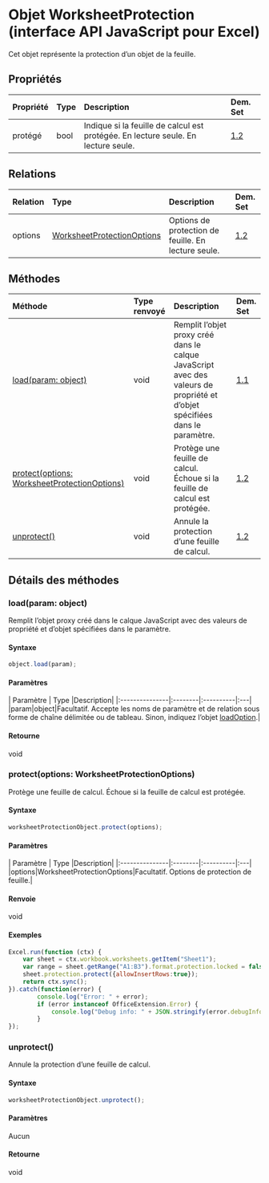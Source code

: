 # <a name="worksheetprotection-object-javascript-api-for-excel"></a>Objet WorksheetProtection (interface API JavaScript pour Excel)

Cet objet représente la protection d’un objet de la feuille.

## <a name="properties"></a>Propriétés

| Propriété     | Type   |Description| Dem. Set|
|:---------------|:--------|:----------|:----|
|protégé|bool|Indique si la feuille de calcul est protégée. En lecture seule. En lecture seule.|[1.2](../requirement-sets/excel-api-requirement-sets.md)|

## <a name="relationships"></a>Relations
| Relation | Type   |Description| Dem. Set|
|:---------------|:--------|:----------|:----|
|options|[WorksheetProtectionOptions](worksheetprotectionoptions.md)|Options de protection de feuille. En lecture seule.|[1.2](../requirement-sets/excel-api-requirement-sets.md)|

## <a name="methods"></a>Méthodes

| Méthode           | Type renvoyé    |Description| Dem. Set|
|:---------------|:--------|:----------|:----|
|[load(param: object)](#loadparam-object)|void|Remplit l’objet proxy créé dans le calque JavaScript avec des valeurs de propriété et d’objet spécifiées dans le paramètre.|[1.1](../requirement-sets/excel-api-requirement-sets.md)|
|[protect(options: WorksheetProtectionOptions)](#protectoptions-worksheetprotectionoptions)|void|Protège une feuille de calcul. Échoue si la feuille de calcul est protégée.|[1.2](../requirement-sets/excel-api-requirement-sets.md)|
|[unprotect()](#unprotect)|void|Annule la protection d’une feuille de calcul.|[1.2](../requirement-sets/excel-api-requirement-sets.md)|

## <a name="method-details"></a>Détails des méthodes


### <a name="loadparam-object"></a>load(param: object)
Remplit l’objet proxy créé dans le calque JavaScript avec des valeurs de propriété et d’objet spécifiées dans le paramètre.

#### <a name="syntax"></a>Syntaxe
```js
object.load(param);
```

#### <a name="parameters"></a>Paramètres
| Paramètre    | Type   |Description|
|:---------------|:--------|:----------|:---|
|param|object|Facultatif. Accepte les noms de paramètre et de relation sous forme de chaîne délimitée ou de tableau. Sinon, indiquez l’objet [loadOption](loadoption.md).|

#### <a name="returns"></a>Retourne
void

### <a name="protectoptions-worksheetprotectionoptions"></a>protect(options: WorksheetProtectionOptions)
Protège une feuille de calcul. Échoue si la feuille de calcul est protégée.

#### <a name="syntax"></a>Syntaxe
```js
worksheetProtectionObject.protect(options);
```

#### <a name="parameters"></a>Paramètres
| Paramètre    | Type   |Description|
|:---------------|:--------|:----------|:---|
|options|WorksheetProtectionOptions|Facultatif. Options de protection de feuille.|

#### <a name="returns"></a>Renvoie
void

#### <a name="examples"></a>Exemples
```js
Excel.run(function (ctx) { 
    var sheet = ctx.workbook.worksheets.getItem("Sheet1");
    var range = sheet.getRange("A1:B3").format.protection.locked = false;
    sheet.protection.protect({allowInsertRows:true});
    return ctx.sync(); 
}).catch(function(error) {
        console.log("Error: " + error);
        if (error instanceof OfficeExtension.Error) {
            console.log("Debug info: " + JSON.stringify(error.debugInfo));
        }
});

```
### <a name="unprotect"></a>unprotect()
Annule la protection d’une feuille de calcul.

#### <a name="syntax"></a>Syntaxe
```js
worksheetProtectionObject.unprotect();
```

#### <a name="parameters"></a>Paramètres
Aucun

#### <a name="returns"></a>Retourne
void

